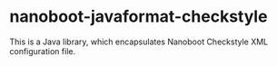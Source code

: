 # nanoboot-javaformat-checkstyle

This is a Java library, which encapsulates Nanoboot Checkstyle XML configuration file.

